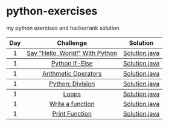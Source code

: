 # python-exercises
my python exercises and hackerrank solution
<table>
 <thead>
     <tr> 
         <th align = "center"> Day </th>
         <th align = "center"> Challenge </th>
         <th align = "center"> Solution </th>
         </tr>
         
   </thead>
   <tbody> 
       <tr> 
         <td align = "center" > 1 </td>
         <td align = "center" > <a href = "https://www.hackerrank.com/challenges/py-hello-world/problem"> 
         Say "Hello, World!" With Python </a> </td>
         <td align = "center" > <a href = "https://github.com/emrealkaya/python-exercises/blob/master/1-1Hello-World.py"> 
         Solution.java </a> </td>
         <tbody> 
       <tr> 
         <td align = "center" > 1 </td>
         <td align = "center" > <a href = "https://www.hackerrank.com/challenges/py-if-else/problem"> 
         Python If-Else </a> </td>
         <td align = "center" > <a href = "https://github.com/emrealkaya/python-exercises/blob/master/1-2PythonIfElse.py"> 
         Solution.java </a> </td>
  <tbody> 
       <tr> 
         <td align = "center" > 1 </td>
         <td align = "center" > <a href = "https://www.hackerrank.com/challenges/python-arithmetic-operators/problem"> 
         Arithmetic Operators </a> </td>
         <td align = "center" > <a href = "https://github.com/emrealkaya/python-exercises/blob/master/1-3ArithmeticOperators.py"> 
         Solution.java </a> </td>
     <tbody> 
       <tr> 
         <td align = "center" > 1 </td>
         <td align = "center" > <a href = "https://www.hackerrank.com/challenges/python-division/problem"> 
         Python: Division </a> </td>
         <td align = "center" > <a href = "https://github.com/emrealkaya/python-exercises/blob/master/1-4Python-Division.py"> 
         Solution.java </a> </td>
         <tbody> 
       <tr> 
         <td align = "center" > 1 </td>
         <td align = "center" > <a href = "https://www.hackerrank.com/challenges/python-loops/problem"> 
         Loops </a> </td>
         <td align = "center" > <a href = "https://github.com/emrealkaya/python-exercises/blob/master/1-5Loops.py"> 
         Solution.java </a> </td>
       <tr> 
         <td align = "center" > 1 </td>
         <td align = "center" > <a href = "https://www.hackerrank.com/challenges/write-a-function/problem"> 
         Write a function </a> </td>
         <td align = "center" > <a href = "https://github.com/emrealkaya/python-exercises/blob/master/1-6Write-a-Function.py"> 
         Solution.java </a> </td>
           <tr> 
         <td align = "center" > 1 </td>
         <td align = "center" > <a href = "https://www.hackerrank.com/challenges/python-print/problem"> 
          Print Function </a> </td>
         <td align = "center" > <a href = "https://github.com/emrealkaya/python-exercises/blob/master/1-7Print-Function.py"> 
         Solution.java </a> </td>
